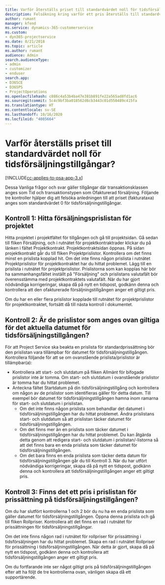 ```yaml
---
title: Varför återställs priset till standardvärdet noll för tidsförsäljningstillgångar?
description: Felsökning kring varför ett pris återställs till standardvärdet 0 för tidsförsäljningstillgångar.
author: rumant
manager: kfend
ms.service: dynamics-365-customerservice
ms.custom:
- dyn365-projectservice
ms.date: 8/21/2018
ms.topic: article
ms.author: rumant
audience: Admin
search.audienceType:
- admin
- customizer
- enduser
search.app:
- D365CE
- D365PS
- ProjectOperations
ms.openlocfilehash: c886c4a53b4ba47e381b891fe22a565ad8fd1ac6
ms.sourcegitcommit: 5c4c9bf3ba018562d6cb3443c01d550489c415fa
ms.translationtype: HT
ms.contentlocale: sv-SE
ms.lasthandoff: 10/16/2020
ms.locfileid: "4085664"
---
```

# <a name="why-is-price-defaulting-to-zero-on-time-sales-actuals"></a>Varför återställs priset till standardvärdet noll för tidsförsäljningstillgångar?

[!INCLUDE[cc-applies-to-psa-app-3.x](../includes/cc-applies-to-psa-app-3x.md)]

Dessa Vanliga frågor och svar gäller tillgångar där transaktionsklassen anges som Tid och transaktionstypen som Ofakturerad försäljning. Följande tre kontroller hjälper dig att felsöka anledningen till att priset (fakturataxa) anges som standardvärdet 0 för tidsförsäljningstillgångar.

## <a name="check-1-identify-the-sales-price-list-for-the-project"></a>Kontroll 1: Hitta försäljningsprislistan för projektet

Hitta projektet i projektfältet för tillgången och gå till projektsidan. Gå sedan till fliken Försäljning, och i rutnätet för projektkontraktrader klickar du på länken i fältet Projektkontrakt. Projektkontraktsidan öppnas. På sidan projektkontrakt går du till fliken Projektprislistor. Kontrollera om det finns minst en prislista kopplad hit. Om det inte finns någon prislista i rutnätet Projektprislistor för projektkontraktet har du hittat problemet. Lägg till en prislista i rutnätet för projektprislistor. Prislistorna som kan kopplas här bör ha sammanhangsfältet inställt på "Försäljning" och prislistans valutafält bör överensstämma med projektkontraktets valutafält. När du har gjort nödvändiga korrigeringar, skapa då på nytt en tidspost, godkänn denna och kontrollera att den ofakturerade försäljningstillgången anger ett giltigt pris. 

Om du har en eller flera prislistor kopplade till rutnätet för projektprislistor för projektkontraktet, fortsätt då till nästa kontroll i dokumentet.

## <a name="check-2-are-any-of-the-price-lists-identified-above-valid-for-the-specific-date-of-the-time-sales-actual"></a>Kontroll 2: Är de prislistor som anges ovan giltiga för det aktuella datumet för tidsförsäljningstillgången?

För att Project Service ska beakta en prislista för standardprissättning bör den prislistan vara tillämpbar för datumet för tidsförsäljningstillgången. Kontrollera följande för att se om ovanstående prislista/prislistor är tillämpbar(a):
- Kontrollera att start- och slutdatum på fliken Allmänt för bifogade prislistor inte är tomma. Om start- och slutdatum i ovanstående prislistor är tomma har du hittat problemet. 
- Anteckna fältet Startdatum på din tidsförsäljningstillgång och kontrollera om någon av de prislistor som identifieras gäller för detta datum. Till exempel bör datumet för tidsförsäljningstillgången hamna inom ramarna för start- och slutdatum i prislistan. 
    - Om det inte finns någon prislista som behandlar det datumet i tidsförsäljningstillgången har du hittat problemet. Ändra prislistans start- och slutdatum så att prislistan täcker datumet för tidsförsäljningstillgången. 
    - Om det finns mer än en prislista som täcker datumet i tidsförsäljningstillgången har du hittat problemet. Du kan åtgärda detta genom att redigera start- och slutdatum i prislistan/-listorna så att det finns bara en enda prislista som täcker datumet för tidsförsäljningstillgången. 
    - Om det bara finns en enda prislista som täcker detta datum för tidsförsäljningstillgången går du till Kontroll 3.
När du har utfört nödvändiga korrigeringar, skapa då på nytt en tidspost, godkänn denna och kontrollera att tidsförsäljningstillgången anger ett giltigt pris.

## <a name="check-3-is-there-a-price-in-the-price-list-for-the-pricing-dimensions-on-the-time-sales-actual"></a>Kontroll 3: Finns det ett pris i prislistan för prissättning på tidsförsäljningstillgången?

Om du har slutfört kontrollerna 1 och 2 bör du nu ha en enda prislista som gäller datumet för tidsförsäljningstillgången. Öppna denna prislista och gå till fliken Rollpriser. Kontrollera att det finns en rad i rutnätet för prissättningen för tidsförsäljningstillgångar.

Om det inte finns någon rad i rutnätet för rollpriser för prissättning i tidsförsäljningen har du hittat problemet. Skapa en rad i rutnätet Rollpriser för prissättning i tidsförsäljningstillgången. När detta är gjort, skapa då på nytt en tidspost, godkänn denna och kontrollera att tidsförsäljningstillgången anger ett giltigt pris.

Om du fortfarande inte ser något giltigt pris på tidsförsäljningstillgången efter att ha följt de tre kontrollerna ovan, vänligen skapa då ett supportärende. 


